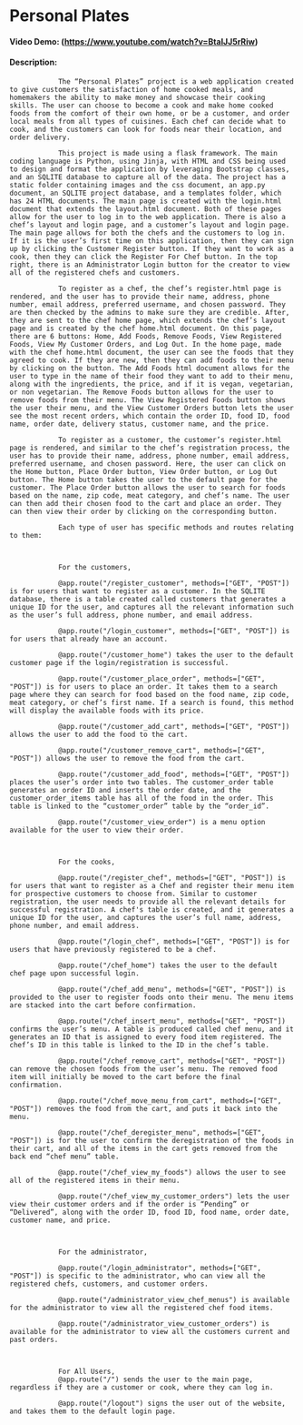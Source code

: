 # Personal Plates
#### Video Demo:  (https://www.youtube.com/watch?v=BtaIJJ5rRiw)
#### Description:

                The “Personal Plates” project is a web application created to give customers the satisfaction of home cooked meals, and homemakers the ability to make money and showcase their cooking skills. The user can choose to become a cook and make home cooked foods from the comfort of their own home, or be a customer, and order local meals from all types of cuisines. Each chef can decide what to cook, and the customers can look for foods near their location, and order delivery.

                This project is made using a flask framework. The main coding language is Python, using Jinja, with HTML and CSS being used to design and format the application by leveraging Bootstrap classes, and an SQLITE database to capture all of the data. The project has a static folder containing images and the css document, an app.py document, an SQLITE project database, and a templates folder, which has 24 HTML documents. The main page is created with the login.html document that extends the layout.html document. Both of these pages allow for the user to log in to the web application. There is also a chef’s layout and login page, and a customer’s layout and login page. The main page allows for both the chefs and the customers to log in. If it is the user’s first time on this application, then they can sign up by clicking the Customer Register button. If they want to work as a cook, then they can click the Register For Chef button. In the top right, there is an Administrator Login button for the creator to view all of the registered chefs and customers.

                To register as a chef, the chef’s register.html page is rendered, and the user has to provide their name, address, phone number, email address, preferred username, and chosen password. They are then checked by the admins to make sure they are credible. After, they are sent to the chef home page, which extends the chef’s layout page and is created by the chef home.html document. On this page, there are 6 buttons: Home, Add Foods, Remove Foods, View Registered Foods, View My Customer Orders, and Log Out. In the home page, made with the chef home.html document, the user can see the foods that they agreed to cook. If they are new, then they can add foods to their menu by clicking on the button. The Add Foods html document allows for the user to type in the name of their food they want to add to their menu, along with the ingredients, the price, and if it is vegan, vegetarian, or non vegetarian. The Remove Foods button allows for the user to remove foods from their menu. The View Registered Foods button shows the user their menu, and the View Customer Orders button lets the user see the most recent orders, which contain the order ID, food ID, food name, order date, delivery status, customer name, and the price.

                To register as a customer, the customer’s register.html page is rendered, and similar to the chef’s registration process, the user has to provide their name, address, phone number, email address, preferred username, and chosen password. Here, the user can click on the Home button, Place Order button, View Order button, or Log Out button. The Home button takes the user to the default page for the customer. The Place Order button allows the user to search for foods based on the name, zip code, meat category, and chef’s name. The user can then add their chosen food to the cart and place an order. They can then view their order by clicking on the corresponding button.

                Each type of user has specific methods and routes relating to them:



                For the customers,

                @app.route("/register_customer", methods=["GET", "POST"]) is for users that want to register as a customer. In the SQLITE database, there is a table created called customers that generates a unique ID for the user, and captures all the relevant information such as the user’s full address, phone number, and email address.

                @app.route("/login_customer", methods=["GET", "POST"]) is for users that already have an account.

                @app.route("/customer_home") takes the user to the default customer page if the login/registration is successful.

                @app.route("/customer_place_order", methods=["GET", "POST"]) is for users to place an order. It takes them to a search page where they can search for food based on the food name, zip code, meat category, or chef’s first name. If a search is found, this method will display the available foods with its price.

                @app.route("/customer_add_cart", methods=["GET", "POST"]) allows the user to add the food to the cart.

                @app.route("/customer_remove_cart", methods=["GET", "POST"]) allows the user to remove the food from the cart.

                @app.route("/customer_add_food", methods=["GET", "POST"]) places the user’s order into two tables. The customer_order table generates an order ID and inserts the order date, and the customer_order_items table has all of the food in the order. This table is linked to the “customer_order” table by the “order_id”.

                @app.route("/customer_view_order") is a menu option available for the user to view their order.



                For the cooks,

                @app.route("/register_chef", methods=["GET", "POST"]) is for users that want to register as a Chef and register their menu item for prospective customers to choose from. Similar to customer registration, the user needs to provide all the relevant details for successful registration. A chef's table is created, and it generates a unique ID for the user, and captures the user’s full name, address, phone number, and email address.

                @app.route("/login_chef", methods=["GET", "POST"]) is for users that have previously registered to be a chef.

                @app.route("/chef_home") takes the user to the default chef page upon successful login.

                @app.route("/chef_add_menu", methods=["GET", "POST"]) is provided to the user to register foods onto their menu. The menu items are stacked into the cart before confirmation.

                @app.route("/chef_insert_menu", methods=["GET", "POST"]) confirms the user’s menu. A table is produced called chef menu, and it generates an ID that is assigned to every food item registered. The chef’s ID in this table is linked to the ID in the chef’s table.

                @app.route("/chef_remove_cart", methods=["GET", "POST"]) can remove the chosen foods from the user’s menu. The removed food item will initially be moved to the cart before the final confirmation.

                @app.route("/chef_move_menu_from_cart", methods=["GET", "POST"]) removes the food from the cart, and puts it back into the menu.

                @app.route("/chef_deregister_menu", methods=["GET", "POST"]) is for the user to confirm the deregistration of the foods in their cart, and all of the items in the cart gets removed from the back end “chef menu” table.

                @app.route("/chef_view_my_foods") allows the user to see all of the registered items in their menu.

                @app.route("/chef_view_my_customer_orders") lets the user view their customer orders and if the order is “Pending” or “Delivered”, along with the order ID, food ID, food name, order date, customer name, and price.



                For the administrator,

                @app.route("/login_administrator", methods=["GET", "POST"]) is specific to the administrator, who can view all the registered chefs, customers, and customer orders.

                @app.route("/administrator_view_chef_menus") is available for the administrator to view all the registered chef food items.

                @app.route("/administrator_view_customer_orders") is available for the administrator to view all the customers current and past orders.



                For All Users,
                @app.route("/") sends the user to the main page, regardless if they are a customer or cook, where they can log in.

                @app.route("/logout") signs the user out of the website, and takes them to the default login page.
